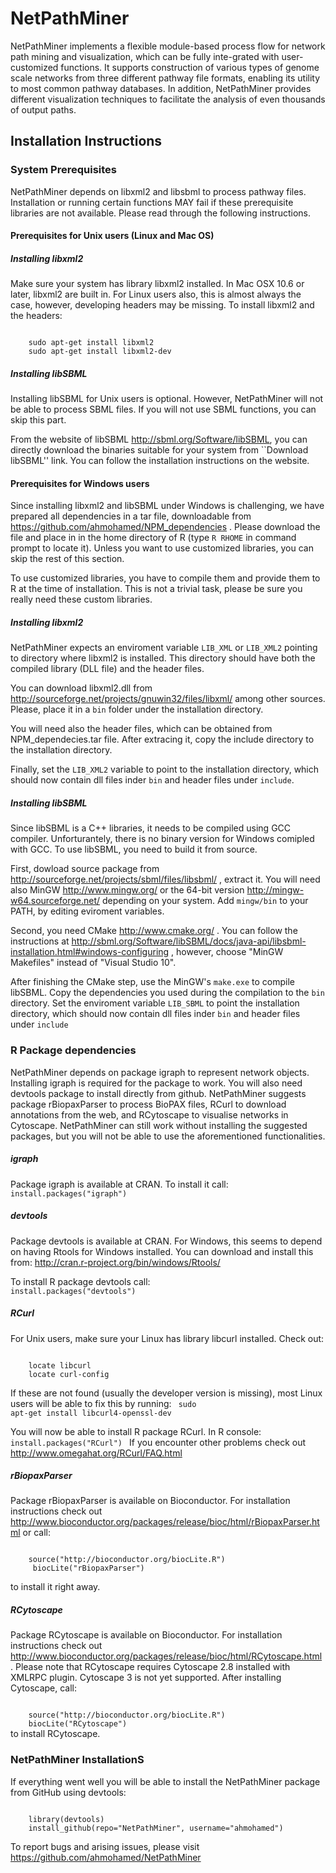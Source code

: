# NetPathMiner

NetPathMiner implements a flexible module-based process flow for network path mining and visualization,
which can be fully inte-grated with user-customized functions. 
It supports construction of various types of genome scale networks from three different pathway 
file formats, enabling its utility to most common pathway databases. 
In addition, NetPathMiner provides different visualization techniques to facilitate the analysis of even 
thousands of output paths.

## Installation Instructions

### System Prerequisites
NetPathMiner depends on libxml2 and libsbml to process pathway files. Installation or running 
certain functions MAY fail if these prerequisite libraries are
not available. Please read through the following instructions.

#### Prerequisites for Unix users (Linux and Mac OS)
##### Installing libxml2
Make sure your system has library libxml2 installed. In Mac OSX 10.6 or later, libxml2
are built in. For Linux users also, this is almost always the case, however, developing headers
may be missing. To install libxml2 and the headers:

<code>
    sudo apt-get install libxml2   
    sudo apt-get install libxml2-dev   
</code>

##### Installing libSBML 
Installing libSBML for Unix users is optional. However, NetPathMiner will not be able to process SBML
files. If you will not use SBML functions, you can skip this part. 

From the website of libSBML http://sbml.org/Software/libSBML, you can directly download the
binaries suitable for your system from ``Download libSBML'' link. You can follow the installation instructions
on the website.

#### Prerequisites for Windows users
Since installing libxml2 and libSBML under Windows is challenging, we have prepared all dependencies in 
a tar file, downloadable from https://github.com/ahmohamed/NPM_dependencies . Please download the file
and place in in the home directory of R (type <code>R RHOME</code> in command prompt to locate it). Unless
you want to use customized libraries, you can skip the rest of this section.

To use customized libraries, you have to compile them and provide them to R at the time of installation.
This is not a trivial task, please be sure you really need these custom libraries.

##### Installing libxml2
NetPathMiner expects an enviroment variable `LIB_XML` or `LIB_XML2` pointing to directory where 
libxml2 is installed. This directory should have both the compiled library (DLL file) and the header files.

You can download libxml2.dll from http://sourceforge.net/projects/gnuwin32/files/libxml/ among other sources.
Please, place it in a `bin` folder under the installation directory.

You will need also the header files, which can be obtained from NPM_dependecies.tar file. After extracing it, copy
the include directory to the installation directory.

Finally, set the `LIB_XML2` variable to point to the installation directory, which should now contain dll files inder `bin` 
and header files under `include`.

##### Installing libSBML
Since libSBML is a C++ libraries, it needs to be compiled using GCC compiler. Unforturantely, there is no binary
version for Windows comipled with GCC. To use libSBML, you need to build it from source.

First, dowload source package from http://sourceforge.net/projects/sbml/files/libsbml/ , extract it. You will
need also MinGW http://www.mingw.org/ or the 64-bit version http://mingw-w64.sourceforge.net/ depending on your system.
Add `mingw/bin` to your PATH, by editing eviroment variables.

Second, you need CMake http://www.cmake.org/ . You can follow the instructions at http://sbml.org/Software/libSBML/docs/java-api/libsbml-installation.html#windows-configuring , however, choose "MinGW Makefiles" instead of "Visual Studio 10".

After finishing the CMake step, use the MinGW's `make.exe` to compile libSBML. Copy the dependencies you used
during the compilation to the `bin` directory. Set the enviroment variable `LIB_SBML` to point the installation 
directory, which should now contain dll files inder `bin` and header files under `include`


### R Package dependencies
NetPathMiner depends on package igraph to represent network objects. Installing igraph is required for the package 
to work. You will also need devtools package to install directly from github.
NetPathMiner suggests package rBiopaxParser to process BioPAX files, RCurl to download annotations from the web, and 
RCytoscape to visualise networks in Cytoscape. NetPathMiner can still work without installing the suggested packages, but you
will not be able to use the aforementioned functionalities.

##### igraph
Package igraph is available at CRAN. To install it call:
<code>
    install.packages("igraph")
</code>

##### devtools
Package devtools is available at CRAN. For Windows, this seems to depend on
having Rtools for Windows installed. You can download and install this from:
http://cran.r-project.org/bin/windows/Rtools/

To install R package devtools call:
<code>
    install.packages("devtools")
</code>

##### RCurl
For Unix users, make sure your Linux has library libcurl installed. Check out:

<code>
    locate libcurl   
    locate curl-config
</code>

If these are not found (usually the developer version is missing), most Linux
users will be able to fix this by running:
<code>
    sudo apt-get install libcurl4-openssl-dev
</code>

You will now be able to install R package RCurl. In R console:
<code>
    install.packages("RCurl")
</code>
If you encounter other problems check out http://www.omegahat.org/RCurl/FAQ.html

##### rBiopaxParser
Package rBiopaxParser is available on Bioconductor. For installation instructions check 
out http://www.bioconductor.org/packages/release/bioc/html/rBiopaxParser.html or
call:

<code>
    source("http://bioconductor.org/biocLite.R")   
     biocLite("rBiopaxParser")
</code>

to install it right away.

##### RCytoscape
Package RCytoscape is available on Bioconductor. For installation instructions check 
out http://www.bioconductor.org/packages/release/bioc/html/RCytoscape.html . Please note 
that RCytoscape requires Cytoscape 2.8 installed with XMLRPC plugin. Cytoscape 3 is not yet 
supported. After installing Cytoscape, call:

<code>
    source("http://bioconductor.org/biocLite.R")   
    biocLite("RCytoscape")
</code>
to install RCytoscape.

### NetPathMiner InstallationS
If everything went well you will be able to install the NetPathMiner package from GitHub using devtools:

<code>
    library(devtools)   
    install_github(repo="NetPathMiner", username="ahmohamed")
</code>

To report bugs and arising issues, please visit https://github.com/ahmohamed/NetPathMiner

